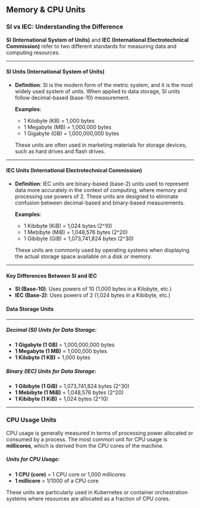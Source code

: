 ## **Memory & CPU Units**

### **SI vs IEC: Understanding the Difference**

**SI (International System of Units)** and **IEC (International Electrotechnical Commission)** refer to two different standards for measuring data and computing resources.

---

#### **SI Units (International System of Units)**
- **Definition**: SI is the modern form of the metric system, and it is the most widely used system of units. When applied to data storage, SI units follow decimal-based (base-10) measurement.
  
  **Examples**:
  - 1 Kilobyte (KB) = 1,000 bytes
  - 1 Megabyte (MB) = 1,000,000 bytes
  - 1 Gigabyte (GB) = 1,000,000,000 bytes
  
  These units are often used in marketing materials for storage devices, such as hard drives and flash drives.

---

#### **IEC Units (International Electrotechnical Commission)**
- **Definition**: IEC units are binary-based (base-2) units used to represent data more accurately in the context of computing, where memory and processing use powers of 2. These units are designed to eliminate confusion between decimal-based and binary-based measurements.

  **Examples**:
  - 1 Kibibyte (KiB) = 1,024 bytes (2^10)
  - 1 Mebibyte (MiB) = 1,048,576 bytes (2^20)
  - 1 Gibibyte (GiB) = 1,073,741,824 bytes (2^30)
  
  These units are commonly used by operating systems when displaying the actual storage space available on a disk or memory.

---

#### **Key Differences Between SI and IEC**
- **SI (Base-10)**: Uses powers of 10 (1,000 bytes in a Kilobyte, etc.)
- **IEC (Base-2)**: Uses powers of 2 (1,024 bytes in a Kibibyte, etc.)


#### **Data Storage Units**

---
##### Decimal (SI) Units for Data Storage:
- **1 Gigabyte (1 GB)** = 1,000,000,000 bytes
- **1 Megabyte (1 MB)** = 1,000,000 bytes
- **1 Kilobyte (1 KB)** = 1,000 bytes

##### Binary (IEC) Units for Data Storage:
- **1 Gibibyte (1 GiB)** = 1,073,741,824 bytes (2^30)
- **1 Mebibyte (1 MiB)** = 1,048,576 bytes (2^20)
- **1 Kibibyte (1 KiB)** = 1,024 bytes (2^10)

---

### **CPU Usage Units**

CPU usage is generally measured in terms of processing power allocated or consumed by a process. The most common unit for CPU usage is **millicores**, which is derived from the CPU cores of the machine.

##### Units for CPU Usage:
- **1 CPU (core)** = 1 CPU core or 1,000 millicores
- **1 millicore** = 1/1000 of a CPU core

These units are particularly used in Kubernetes or container orchestration systems where resources are allocated as a fraction of CPU cores.

